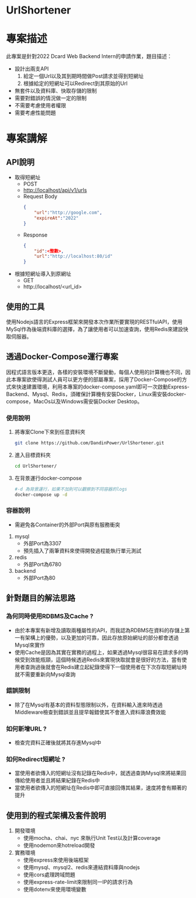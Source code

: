 # UrlShortener
# 專案描述
此專案是針對2022 Dcard Web Backend Intern的申請作業，題目描述：
- 設計出兩支API
    1. 給定一個Url以及其到期時間做Post請求並得到短網址
    2. 根據給定的短網址可以Redirect到其原始的Url
- 無套件以及資料庫、快取存儲的限制
- 需要對錯誤的情況做一定的限制
- 不需要考慮使用者權限
- 需要考慮性能問題
# 專案講解
## API說明
- 取得短網址
    - POST
    - [http://localhost/api/v1/urls](http://localhost/api/v1/urls)
    - Request Body
        ```json
        {
        	"url":"http://google.com",
        	"expireAt":"2022"
        }
        ```  
    - Response  
        ```json
        {
        	"id":<整數>,
        	"url":"http://localhost:80/id"
        }
        ```     
- 根據短網址導入到原網址
    - GET
    - http://localhost/<url_id>
## 使用的工具
使用Nodejs語言的Express框架來開發本次作業所要實現的RESTfulAPI，使用MySql作為後端資料庫的選擇，為了讓使用者可以加速查詢，使用Redis來建設快取伺服器。
## 透過Docker-Compose運行專案
因程式語言版本更迭，各樣的安裝環境不斷變動，每個人使用的計算機也不同，因此本專案欲使得測試人員可以更方便的部屬專案，採用了Docker-Compose的方式來快速建置環境，利用本專案的docker-compose.yaml即可一次啟動Express-Backend、Mysql、Redis，須確保計算機有安裝Docker，Linux需安裝docker-compose，MacOs以及Windows需安裝Docker Desktop。
### 使用說明
1. 將專案Clone下來到任意資料夾
    ```bash
    git clone https://github.com/DandinPower/UrlShortener.git
    ```
2. 進入目標資料夾    
    ```bash
    cd UrlShortener/
    ```    
3. 在背景運行docker-compose
    ```bash
    #-d 為背景運行，如果不加則可以觀察到不同容器的logs
    docker-compose up -d
    ```
### 容器說明
- 需避免各Container的外部Port與原有服務衝突
1. mysql
    - 外部Port為3307
    - 預先插入了兩筆資料來使得開發過程能執行單元測試
2. redis
    - 外部Port為6780
3. backend
    - 外部Port為80
## 針對題目的解法思路
### 為何同時使用RDBMS及Cache ?
- 由於本專案有新增及讀取兩種屬性的API，而我認為RDBMS在資料的存儲上第一有架構上的優勢，以及更加的可靠，因此存放原始網址的部分都會透過Mysql來實作
- 使用Cache是因為其實在實務的過程上，如果透過Mysql很容易在請求多的時候受到效能瓶頸，這個時候透過Redis來實現快取就會是很好的方法，當有使用者查詢過後就會在Redis建立起紀錄使得下一個使用者在下次存取短網址時就不需要重新向Mysql查詢
### 錯誤限制
- 除了在Mysql有基本的資料型態限制以外，在資料輸入進來時透過Middleware檢查到錯誤並且提早報錯使其不會進入資料庫浪費效能
### 如何新增URL ?
- 檢查完資料正確後就將其存進Mysql中
### 如何Redirect短網址 ?
- 當使用者欲傳入的短網址沒有記錄在Redis中，就透過查詢Mysql來將結果回傳給使用者並且將結果紀錄在Redis中
- 當使用者欲傳入的短網址在Redis中即可直接回傳其結果，速度將會有顯著的提升
## 使用到的程式架構及套件說明
1. 開發環境
    - 使用mocha、chai、nyc 來執行Unit Test以及計算coverage
    - 使用nodemon來hotreload開發
2. 實務環境
    - 使用express來使用後端框架
    - 使用mysql、mysql2、redis來連結資料庫與nodejs
    - 使用cors處理跨域問題
    - 使用express-rate-limit來限制同一IP的請求行為
    - 使用dotenv來使用環境變數

